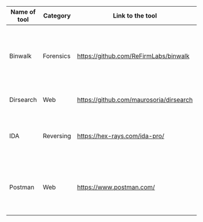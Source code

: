 |Name of tool | Category| Link to the tool | Short Discription |
|  ----   |---- |----      |----       |
| Binwalk | Forensics |https://github.com/ReFirmLabs/binwalk|  Tool for searching a given binary image for embedded files and executable code. |
| Dirsearch | Web | https://github.com/maurosoria/dirsearch | Tool for scanning a website path. |
| IDA | Reversing | https://hex-rays.com/ida-pro/ | Tool for disassembling a binary file and also a versatile debugger |
| Postman      | Web       | https://www.postman.com/                | Great tool for checking API endpoints and mocking stub data for inhouse API calls |

